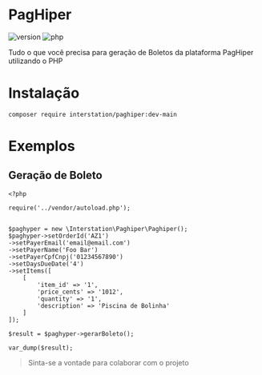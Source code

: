 # PagHiper

![version](https://img.shields.io/badge/version-0.2-blue) ![php](https://img.shields.io/badge/php-%20>=%207.4-green)  

Tudo o que você precisa para geração de Boletos da plataforma PagHiper utilizando o PHP

# Instalação

```
composer require interstation/paghiper:dev-main
```

# Exemplos
## Geração de Boleto

```
<?php

require('../vendor/autoload.php');


$paghyper = new \Interstation\Paghiper\Paghiper();
$paghyper->setOrderId('AZ1')
->setPayerEmail('email@email.com')
->setPayerName('Foo Bar')
->setPayerCpfCnpj('01234567890')
->setDaysDueDate('4')
->setItems([
    [
        'item_id' => '1',
        'price_cents' => '1012',
        'quantity' => '1',
        'description' => 'Piscina de Bolinha'
    ]
]);

$result = $paghyper->gerarBoleto();

var_dump($result);
```

> Sinta-se a vontade para colaborar com o projeto

